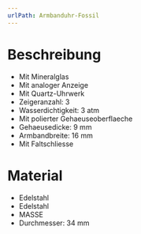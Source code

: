```yaml
---
urlPath: Armbanduhr-Fossil
---
```


# Beschreibung

- Mit Mineralglas
- Mit analoger Anzeige
- Mit Quartz-Uhrwerk
- Zeigeranzahl: 3
- Wasserdichtigkeit: 3 atm
- Mit polierter Gehaeuseoberflaeche
- Gehaeusedicke: 9 mm
- Armbandbreite: 16 mm
- Mit Faltschliesse

# Material

- Edelstahl
- Edelstahl
- MASSE
- Durchmesser: 34 mm
